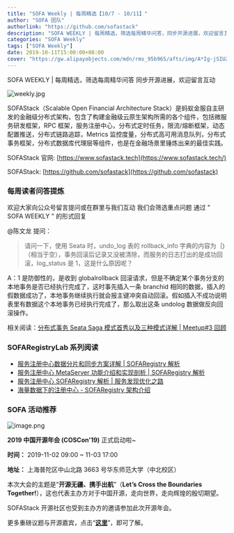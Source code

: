 ```yaml
---
title: "SOFA Weekly | 每周精选【10/7 - 10/11】"
author: "SOFA 团队"
authorlink: "https://github.com/sofastack"
description: "SOFA WEEKLY | 每周精选，筛选每周精华问答，同步开源进展，欢迎留言互动。"
categories: "SOFA Weekly"
tags: ["SOFA Weekly"]
date: 2019-10-11T15:00:00+08:00
cover: "https://gw.alipayobjects.com/mdn/rms_95b965/afts/img/A*Ig-jSIUZWx0AAAAAAAAAAAAAARQnAQ"
---
```


SOFA WEEKLY | 每周精选，筛选每周精华问答
同步开源进展，欢迎留言互动

![weekly.jpg](https://gw.alipayobjects.com/mdn/rms_95b965/afts/img/A*ARgKS6SuU7YAAAAAAAAAAAAAARQnAQ)

SOFAStack（Scalable Open Financial Architecture Stack）是蚂蚁金服自主研发的金融级分布式架构，包含了构建金融级云原生架构所需的各个组件，包括微服务研发框架，RPC 框架，服务注册中心，分布式定时任务，限流/熔断框架，动态配置推送，分布式链路追踪，Metrics 监控度量，分布式高可用消息队列，分布式事务框架，分布式数据库代理层等组件，也是在金融场景里锤炼出来的最佳实践。

SOFAStack 官网: [https://www.sofastack.tech](https://www.sofastack.tech/)

SOFAStack: [https://github.com/sofastack](https://github.com/sofastack)

### 每周读者问答提炼

欢迎大家向公众号留言提问或在群里与我们互动
我们会筛选重点问题
通过 " SOFA WEEKLY " 的形式回复

@陈文龙 提问：

> 请问一下，使用 Seata 时，undo_log 表的 rollback_info 字典的内容为｛｝（相当于空），事务回滚后记录又没被清除，而服务的日志打出的是成功回滚，log_status 是 1，这是什么原因呢？

A：1 是防御性的，是收到 globalrollback 回滚请求，但是不确定某个事务分支的本地事务是否已经执行完成了，这时事先插入一条 branchid 相同的数据，插入的假数据成功了，本地事务继续执行就会报主键冲突自动回滚。假如插入不成功说明表里有数据这个本地事务已经执行完成了，那么取出这条 undolog 数据做反向回滚操作。

相关阅读：[分布式事务 Seata Saga 模式首秀以及三种模式详解 | Meetup#3 回顾](/blog/sofa-meetup-3-seata-retrospect/)

### SOFARegistryLab 系列阅读

- [服务注册中心数据分片和同步方案详解 | SOFARegistry 解析](/blog/sofa-registry-data-fragmentation-synchronization-scheme/)
- [服务注册中心 MetaServer 功能介绍和实现剖析 | SOFARegistry 解析](/blog/sofa-registry-metaserver-function-introduction/)
- [服务注册中心 SOFARegistry 解析 | 服务发现优化之路](/blog/sofa-registry-service-discovery-optimization/)
- [海量数据下的注册中心 - SOFARegistry 架构介绍](/blog/sofa-registry-introduction/)

### SOFA 活动推荐

![image.png](https://cdn.nlark.com/yuque/0/2019/png/226702/1570777281065-62b951e9-f720-425c-9612-66405f2257a6.png)

**2019 中国开源年会 (COSCon'19)** 正式启动啦~

**时间：** 2019-11-02 09:00 ~ 11-03 17:00

**地址：** 上海普陀区中山北路 3663 号华东师范大学（中北校区）

本次大会的主题是“**开源无疆、携手出航**”（**Let’s Cross the Boundaries Together!**），这也代表主办方对于中国开源，走向世界，走向辉煌的殷切期望。

SOFAStack 开源社区也受到主办方的邀请参加此次开源年会。

更多重磅议题与开源嘉宾，点击“[**这里**](https://www.bagevent.com/event/5744455?from=groupmessage&isappinstalled=0)”，即可了解。